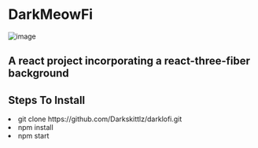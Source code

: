 # DarkMeowFi

![image](https://github.com/Darkskittlz/E-Portfolio/blob/main/public/images/darkmeowfi.png?raw=true)

## A react project incorporating a react-three-fiber background


## Steps To Install
<li>git clone https://github.com/Darkskittlz/darklofi.git
<li>npm install
<li>npm start


